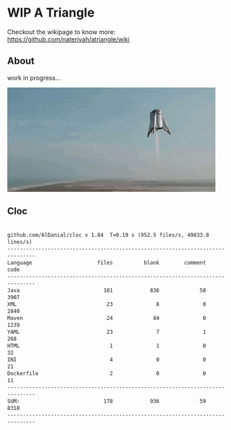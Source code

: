 # WIP A Triangle

  Checkout the wikipage to know more: https://github.com/naterivah/atriangle/wiki

  ## About
  work in progress...

  ![Screenshot](./docs/starhopper.gif?raw=true?style=center)

  ## Cloc 
 ``` 
 
github.com/AlDanial/cloc v 1.84  T=0.19 s (952.5 files/s, 49833.8 lines/s)
-------------------------------------------------------------------------------
Language                     files          blank        comment           code
-------------------------------------------------------------------------------
Java                           101            836             58           3907
XML                             23              8              0           2840
Maven                           24             84              0           1239
YAML                            23              7              1            268
HTML                             1              1              0             32
INI                              4              0              0             21
Dockerfile                       2              0              0             11
-------------------------------------------------------------------------------
SUM:                           178            936             59           8318
------------------------------------------------------------------------------- 
 ```

